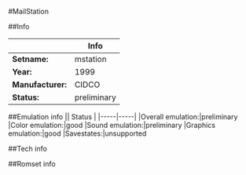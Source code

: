 #MailStation

##Info

||Info|
|-----|-----|
|**Setname:**|mstation
|**Year:**|1999
|**Manufacturer:**|CIDCO
|**Status:**|preliminary

##Emulation info
|| Status |
|-----|-----|
|Overall emulation:|preliminary
|Color emulation:|good
|Sound emulation:|preliminary
|Graphics emulation:|good
|Savestates:|unsupported

##Tech info

##Romset info

<!--- START OF EDITED COMMENT DO NOT TOUCH TEXT ABOVE-->

